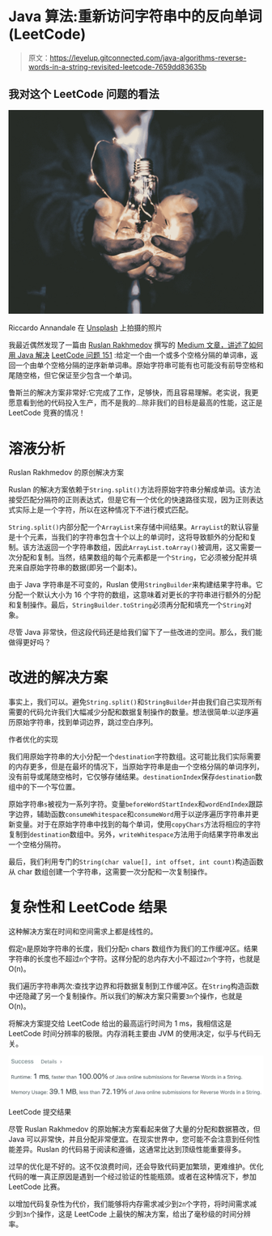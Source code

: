 # Java 算法:重新访问字符串中的反向单词(LeetCode)

> 原文：<https://levelup.gitconnected.com/java-algorithms-reverse-words-in-a-string-revisited-leetcode-7659dd83635b>

## 我对这个 LeetCode 问题的看法

![](img/395e50ff81b0510dcd4c09a535b77906.png)

Riccardo Annandale 在 [Unsplash](https://unsplash.com?utm_source=medium&utm_medium=referral) 上拍摄的照片

我最近偶然发现了一篇由 [Ruslan Rakhmedov](https://medium.com/u/2e81cf0e57a1?source=post_page-----7659dd83635b--------------------------------) 撰写的 [Medium 文章，讲述了如何用 Java 解决](/java-algorithms-reverse-words-in-string-leetcode-b6d180252e28) [LeetCode 问题 151](https://leetcode.com/problems/reverse-words-in-a-string) :给定一个由一个或多个空格分隔的单词串，返回一个由单个空格分隔的逆序新单词串。原始字符串可能有也可能没有前导空格和尾随空格，但它保证至少包含一个单词。

鲁斯兰的解决方案非常好:它完成了工作，足够快，而且容易理解。老实说，我更愿意看到他的代码投入生产，而不是我的…除非我们的目标是最高的性能，这正是 LeetCode 竞赛的情况！

# 溶液分析

Ruslan Rakhmedov 的原创解决方案

Ruslan 的解决方案依赖于`String.split()`方法将原始字符串分解成单词。该方法接受匹配分隔符的正则表达式，但是它有一个优化的快速路径实现，因为正则表达式实际上是一个字符，所以在这种情况下不进行模式匹配。

`String.split()`内部分配一个`ArrayList`来存储中间结果。`ArrayList`的默认容量是十个元素，当我们的字符串包含十个以上的单词时，这将导致额外的分配和复制。该方法返回一个字符串数组，因此`ArrayList.toArray()`被调用，这又需要一次分配和复制。当然，结果数组的每个元素都是一个`String`，它必须被分配并填充来自原始字符串的数据(即另一个副本)。

由于 Java 字符串是不可变的，Ruslan 使用`StringBuilder`来构建结果字符串。它分配一个默认大小为 16 个字符的数组，这意味着对更长的字符串进行额外的分配和复制操作。最后，`StringBuilder.toString`必须再分配和填充一个`String`对象。

尽管 Java 非常快，但这段代码还是给我们留下了一些改进的空间。那么，我们能做得更好吗？

# 改进的解决方案

事实上，我们可以。避免`String.split()`和`StringBuilder`并由我们自己实现所有需要的代码允许我们大幅减少分配和数据复制操作的数量。想法很简单:以逆序遍历原始字符串，找到单词边界，跳过空白序列。

作者优化的实现

我们用原始字符串的大小分配一个`destination`字符数组。这可能比我们实际需要的内存更多，但是在最坏的情况下，当原始字符串是由一个空格分隔的单词序列，没有前导或尾随空格时，它仅够存储结果。`destinationIndex`保存`destination`数组中的下一个写位置。

原始字符串`s`被视为一系列字符。变量`beforeWordStartIndex`和`wordEndIndex`跟踪字边界，辅助函数`consumeWhitespace`和`consumeWord`用于以逆序遍历字符串并更新变量。对于在原始字符串中找到的每个单词，使用`copyChars`方法将相应的字符复制到`destination`数组中。另外，`writeWhitespace`方法用于向结果字符串发出一个空格分隔符。

最后，我们利用专门的`String(char value[], int offset, int count)`构造函数从 char 数组创建一个字符串，这需要一次分配和一次复制操作。

# 复杂性和 LeetCode 结果

这种解决方案在时间和空间需求上都是线性的。

假定`n`是原始字符串的长度，我们分配`n` chars 数组作为我们的工作缓冲区。结果字符串的长度也不超过`n`个字符。这样分配的总内存大小不超过`2n`个字符，也就是 O(n)。

我们遍历字符串两次:查找字边界和将数据复制到工作缓冲区。在`String`构造函数中还隐藏了另一个复制操作。所以我们的解决方案只需要`3n`个操作，也就是 O(n)。

将解决方案提交给 LeetCode 给出的最高运行时间为 1 ms，我相信这是 LeetCode 时间分辨率的极限。内存消耗主要由 JVM 的使用决定，似乎与代码无关。

![](img/f6167fcecc62e4b6b6afbfd84fd50119.png)

LeetCode 提交结果

尽管 Ruslan Rakhmedov 的原始解决方案看起来做了大量的分配和数据篡改，但 Java 可以非常快，并且分配非常便宜。在现实世界中，您可能不会注意到任何性能差异。Ruslan 的代码易于阅读和遵循，这通常比达到顶级性能重要得多。

过早的优化是不好的。这不仅浪费时间，还会导致代码更加繁琐，更难维护。优化代码的唯一真正原因是遇到一个经过验证的性能瓶颈。或者在这种情况下，参加 LeetCode 比赛。

以增加代码复杂性为代价，我们能够将内存需求减少到`2n`个字符，将时间需求减少到`3n`个操作，这是 LeetCode 上最快的解决方案，给出了毫秒级的时间分辨率。